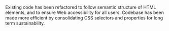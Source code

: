 Existing code has been refactored to follow semantic structure of HTML elements, 
and to ensure Web accessibility for all users. Codebase has been made more efficient 
by consolidating CSS selectors and properties for long term sustainability.
